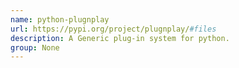 ```yaml
---
name: python-plugnplay
url: https://pypi.org/project/plugnplay/#files
description: A Generic plug-in system for python.
group: None
---
```


